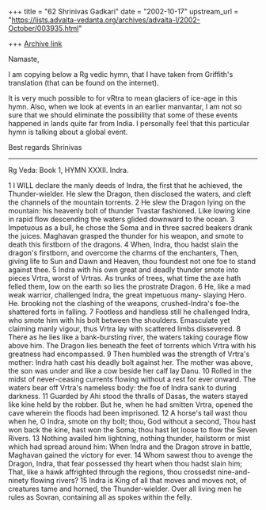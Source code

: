 +++
title = "62 Shrinivas Gadkari"
date = "2002-10-17"
upstream_url = "https://lists.advaita-vedanta.org/archives/advaita-l/2002-October/003935.html"

+++
[Archive link](https://lists.advaita-vedanta.org/archives/advaita-l/2002-October/003935.html)

Namaste,

I am copying below a Rg vedic hymn, that I have taken from Griffith's
translation (that can be found on the internet).

It is very much possible to for vRtra to mean glaciers of ice-age in this
hymn. Also, when we look at events in an earlier manvantar, I am not so
sure that we should eliminate the possibility that some of these events
happened in lands quite far from India. I personally feel that this
particular hymn is talking about a global event.

Best regards
Shrinivas

------------------------------------------------------------------------
Rg Veda: Book 1, HYMN XXXII. Indra.

1 I WILL declare the manly deeds of Indra, the first that he achieved, the
Thunder-wielder. He slew the Dragon, then disclosed the waters, and cleft
the channels of the mountain torrents.
2 He slew the Dragon lying on the mountain: his heavenly bolt of thunder
Tvastar fashioned. Like lowing kine in rapid flow descending the waters
glided downward to the ocean.
3 Impetuous as a bull, he chose the Soma and in three sacred beakers drank
the juices. Maghavan grasped the thunder for his weapon, and smote to death
this firstborn of the dragons.
4 When, Indra, thou hadst slain the dragon's firstborn, and overcome the
charms of the enchanters, Then, giving life to Sun and Dawn and Heaven,
thou foundest not one foe to stand against thee.
5 Indra with his own great and deadly thunder smote into pieces Vrtra,
worst of Vrtras. As trunks of trees, what time the axe hath felled them,
low on the earth so lies the prostrate Dragon.
6 He, like a mad weak warrior, challenged Indra, the great impetuous many-
slaying Hero. He. brooking not the clashing of the weapons, crushed-Indra's
foe-the shattered forts in falling.
7 Footless and handless still he challenged Indra, who smote him with his
bolt between the shoulders. Emasculate yet claiming manly vigour, thus
Vrtra lay with scattered limbs dissevered.
8 There as he lies like a bank-bursting river, the waters taking courage
flow above him. The Dragon lies beneath the feet of torrents which Vrtra
with his greatness had encompassed.
9 Then humbled was the strength of Vrtra's mother: Indra hath cast his
deadly bolt against her. The mother was above, the son was under and like a
cow beside her calf lay Danu.
10 Rolled in the midst of never-ceasing currents flowing without a rest for
ever onward. The waters bear off Vrtra's nameless body: the foe of Indra
sank to during darkness.
11 Guarded by Ahi stood the thralls of Dasas, the waters stayed like kine
held by the robber. But he, when he had smitten Vrtra, opened the cave
wherein the floods had been imprisoned.
12 A horse's tail wast thou when he, O Indra, smote on thy bolt; thou, God
without a second, Thou hast won back the kine, hast won the Soma; thou hast
let loose to flow the Seven Rivers.
13 Nothing availed him lightning, nothing thunder, hailstorm or mist which
had spread around him: When Indra and the Dragon strove in battle, Maghavan
gained the victory for ever.
14 Whom sawest thou to avenge the Dragon, Indra, that fear possessed thy
heart when thou hadst slain him; That, like a hawk affrighted through the
regions, thou crossedst nine-and-ninety flowing rivers?
15 Indra is King of all that moves and moves not, of creatures tame and
horned, the Thunder-wielder. Over all living men he rules as Sovran,
containing all as spokes within the felly.

